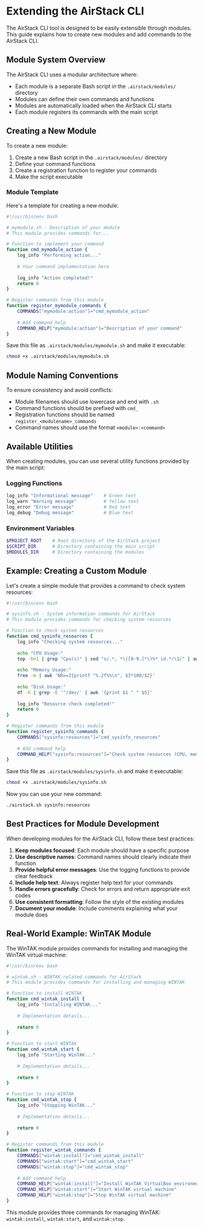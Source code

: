 # Extending the AirStack CLI

The AirStack CLI tool is designed to be easily extensible through modules. This guide explains how to create new modules and add commands to the AirStack CLI.

## Module System Overview

The AirStack CLI uses a modular architecture where:

- Each module is a separate Bash script in the `.airstack/modules/` directory
- Modules can define their own commands and functions
- Modules are automatically loaded when the AirStack CLI starts
- Each module registers its commands with the main script

## Creating a New Module

To create a new module:

1. Create a new Bash script in the `.airstack/modules/` directory
2. Define your command functions
3. Create a registration function to register your commands
4. Make the script executable

### Module Template

Here's a template for creating a new module:

```bash
#!/usr/bin/env bash

# mymodule.sh - Description of your module
# This module provides commands for...

# Function to implement your command
function cmd_mymodule_action {
    log_info "Performing action..."
    
    # Your command implementation here
    
    log_info "Action completed!"
    return 0
}

# Register commands from this module
function register_mymodule_commands {
    COMMANDS["mymodule:action"]="cmd_mymodule_action"
    
    # Add command help
    COMMAND_HELP["mymodule:action"]="Description of your command"
}
```

Save this file as `.airstack/modules/mymodule.sh` and make it executable:

```bash
chmod +x .airstack/modules/mymodule.sh
```

## Module Naming Conventions

To ensure consistency and avoid conflicts:

- Module filenames should use lowercase and end with `.sh`
- Command functions should be prefixed with `cmd_`
- Registration functions should be named `register_<modulename>_commands`
- Command names should use the format `<module>:<command>`

## Available Utilities

When creating modules, you can use several utility functions provided by the main script:

### Logging Functions

```bash
log_info "Informational message"    # Green text
log_warn "Warning message"          # Yellow text
log_error "Error message"           # Red text
log_debug "Debug message"           # Blue text
```

### Environment Variables

```bash
$PROJECT_ROOT    # Root directory of the AirStack project
$SCRIPT_DIR      # Directory containing the main script
$MODULES_DIR     # Directory containing the modules
```

## Example: Creating a Custom Module

Let's create a simple module that provides a command to check system resources:

```bash
#!/usr/bin/env bash

# sysinfo.sh - System information commands for AirStack
# This module provides commands for checking system resources

# Function to check system resources
function cmd_sysinfo_resources {
    log_info "Checking system resources..."
    
    echo "CPU Usage:"
    top -bn1 | grep "Cpu(s)" | sed "s/.*, *\([0-9.]*\)%* id.*/\1/" | awk '{print 100 - $1"%"}'
    
    echo "Memory Usage:"
    free -m | awk 'NR==2{printf "%.2f%%\n", $3*100/$2}'
    
    echo "Disk Usage:"
    df -h | grep -E '^/dev/' | awk '{print $1 " " $5}'
    
    log_info "Resource check completed!"
    return 0
}

# Register commands from this module
function register_sysinfo_commands {
    COMMANDS["sysinfo:resources"]="cmd_sysinfo_resources"
    
    # Add command help
    COMMAND_HELP["sysinfo:resources"]="Check system resources (CPU, memory, disk)"
}
```

Save this file as `.airstack/modules/sysinfo.sh` and make it executable:

```bash
chmod +x .airstack/modules/sysinfo.sh
```

Now you can use your new command:

```bash
./airstack.sh sysinfo:resources
```

## Best Practices for Module Development

When developing modules for the AirStack CLI, follow these best practices:

1. **Keep modules focused**: Each module should have a specific purpose
2. **Use descriptive names**: Command names should clearly indicate their function
3. **Provide helpful error messages**: Use the logging functions to provide clear feedback
4. **Include help text**: Always register help text for your commands
5. **Handle errors gracefully**: Check for errors and return appropriate exit codes
6. **Use consistent formatting**: Follow the style of the existing modules
7. **Document your module**: Include comments explaining what your module does

## Real-World Example: WinTAK Module

The WinTAK module provides commands for installing and managing the WinTAK virtual machine:

```bash
#!/usr/bin/env bash

# wintak.sh - WINTAK-related commands for AirStack
# This module provides commands for installing and managing WINTAK

# Function to install WINTAK
function cmd_wintak_install {
    log_info "Installing WINTAK..."
    
    # Implementation details...
    
    return 0
}

# Function to start WINTAK
function cmd_wintak_start {
    log_info "Starting WinTAK..."
    
    # Implementation details...
    
    return 0
}

# Function to stop WINTAK
function cmd_wintak_stop {
    log_info "Stopping WinTAK..."
    
    # Implementation details...
    
    return 0
}

# Register commands from this module
function register_wintak_commands {
    COMMANDS["wintak:install"]="cmd_wintak_install"
    COMMANDS["wintak:start"]="cmd_wintak_start"
    COMMANDS["wintak:stop"]="cmd_wintak_stop"
    
    # Add command help
    COMMAND_HELP["wintak:install"]="Install WinTAK VirtualBox environment"
    COMMAND_HELP["wintak:start"]="Start WinTAK virtual machine"
    COMMAND_HELP["wintak:stop"]="Stop WinTAK virtual machine"
}
```

This module provides three commands for managing WinTAK: `wintak:install`, `wintak:start`, and `wintak:stop`.